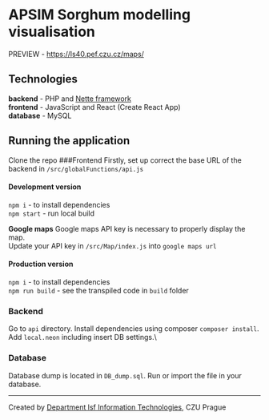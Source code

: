 # APSIM Sorghum modelling visualisation

PREVIEW - <https://ls40.pef.czu.cz/maps/>
## Technologies
**backend** - PHP and [Nette framework](https://nette.org)\
**frontend** - JavaScript and React (Create React App)\
**database** - MySQL

## Running the application
Clone the repo
###Frontend
Firstly, set up correct the base URL of the backend in `/src/globalFunctions/api.js`

#### Development version
`npm i` - to install dependencies\
`npm start` - run local build

**Google maps** 
Google maps API key is necessary to properly display the map.\
Update your API key in `/src/Map/index.js` into `google maps url`

#### Production version
`npm i` - to install dependencies\
`npm run build` - see the transpiled code in `build` folder

### Backend
Go to `api` directory. Install dependencies using composer `composer install`.\
Add `local.neon` including insert DB settings.\

### Database
Database dump is located in `DB_dump.sql`. Run or import the file in your database.

---
Created by [Department lsf Information Technologies](https://kit.pef.czu.cz/?do=ChangeToEnglish), CZU Prague 